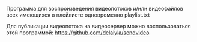 Программа для воспроизведения видеопотоков и/или видеофайлов всех имеющихся в плейлисте одновременно playlist.txt

Для публикации видеопотока на видеосервер можно воспользоваться этой программой:
https://github.com/delaiyla/sendvideo
